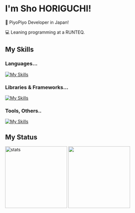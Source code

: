 # I'm Sho HORIGUCHI!

🐣 PiyoPiyo Developer in Japan!

💻 Leaning programming at a RUNTEQ.

## My Skills
### Languages...
[![My Skills](https://skillicons.dev/icons?i=java,swift,ruby,js,ts,dart)](https://skillicons.dev)

### Libraries & Frameworks...
[![My Skills](https://skillicons.dev/icons?i=rails,react,nextjs,tailwind,flutter)](https://skillicons.dev)

### Tools, Others..
[![My Skills](https://skillicons.dev/icons?i=androidstudio,vscode,pnpm,docker,github,notion)](https://skillicons.dev)

## My Status
<p>
  <img alt="stats" height="200px" src="https://github-readme-stats.vercel.app/api?username=moguDev&show_icons=true&theme=tokyonight">
  <img alt="" height="200px" src="https://github-readme-stats.vercel.app/api/top-langs/?username=moguDev&layout=compact&langs_count=8&theme=tokyonight">
</p>
